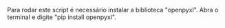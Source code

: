 Para rodar este script é necessário instalar a biblioteca "openpyxl". Abra o terminal e digite "pip install openpyxl".
